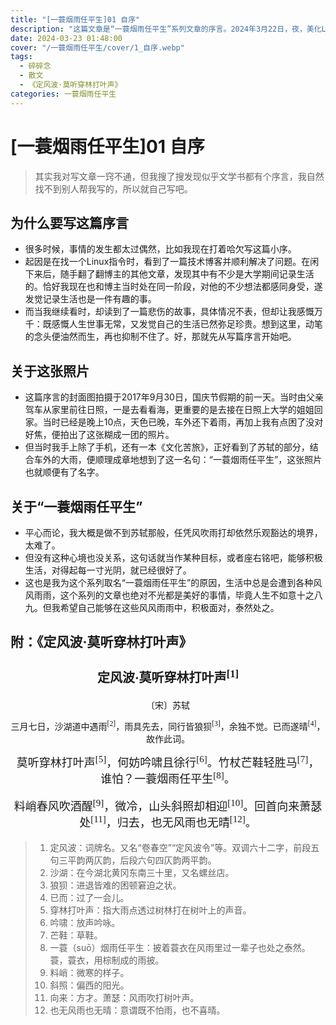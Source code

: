 ```yaml
---
title: "[一蓑烟雨任平生]01 自序"
description: "这篇文章是“一蓑烟雨任平生”系列文章的序言。2024年3月22日，夜，美化Linux时偶然看到一篇博客，遂感叹世事难料，继而打算通过写点文字，记录自己平凡但弥足珍贵的生活。"
date: 2024-03-23 01:48:00
cover: "/一蓑烟雨任平生/cover/1_自序.webp"
tags:
  - 碎碎念
  - 散文
  - 《定风波·莫听穿林打叶声》
categories: 一蓑烟雨任平生
---
```


# [一蓑烟雨任平生]01 自序

> 其实我对写文章一窍不通，但我搜了搜发现似乎文学书都有个序言，我自然找不到别人帮我写的，所以就自己写吧。

## 为什么要写这篇序言

* 很多时候，事情的发生都太过偶然，比如我现在打着哈欠写这篇小序。
* 起因是在找一个Linux指令时，看到了一篇技术博客并顺利解决了问题。在闲下来后，随手翻了翻博主的其他文章，发现其中有不少是大学期间记录生活的。恰好我现在也和博主当时处在同一阶段，对他的不少想法都感同身受，遂发觉记录生活也是一件有趣的事。
* 而当我继续看时，却读到了一篇悲伤的故事，具体情况不表，但却让我感慨万千：既感慨人生世事无常，又发觉自己的生活已然弥足珍贵。想到这里，动笔的念头便油然而生，再也抑制不住了。好，那就先从写篇序言开始吧。

## 关于这张照片

* 这篇序言的封面图拍摄于2017年9月30日，国庆节假期的前一天。当时由父亲驾车从家里前往日照，一是去看看海，更重要的是去接在日照上大学的姐姐回家。当时已经是晚上10点，天色已晚，车外还下着雨，再加上我有点困了没对好焦，便拍出了这张糊成一团的照片。
* 但当时我手上除了手机，还有一本《文化苦旅》，正好看到了苏轼的部分，结合车外的大雨，便顺理成章地想到了这一名句：“一蓑烟雨任平生”，这张照片也就顺便有了名字。

## 关于“一蓑烟雨任平生”

* 平心而论，我大概是做不到苏轼那般，任凭风吹雨打却依然乐观豁达的境界，太难了。
* 但没有这种心境也没关系，这句话就当作某种目标，或者座右铭吧，能够积极生活，对得起每一寸光阴，就已经很好了。
* 这也是我为这个系列取名“一蓑烟雨任平生”的原因，生活中总是会遭到各种风风雨雨，这个系列的文章也绝对不光都是美好的事情，毕竟人生不如意十之八九。但我希望自己能够在这些风风雨雨中，积极面对，泰然处之。

## 附：《定风波·莫听穿林打叶声》

<h3 style="font-size: 20px; font-family: LXGW WenKai Screen; text-align: center;">定风波·莫听穿林打叶声<sup>[1]</sup></h3>

<p style="font-family: LXGW WenKai Screen; text-align: center; margin: 0.25em;">〔宋〕苏轼</p>

<p style="font-family: LXGW WenKai Screen; text-align: center;">三月七日，沙湖道中遇雨<sup>[2]</sup>，雨具先去，同行皆狼狈<sup>[3]</sup>，余独不觉。已而遂晴<sup>[4]</sup>，故作此词。</p>

<p style="font-size: 18px; font-family: LXGW WenKai Screen; text-align: center; margin: 0.25em;">莫听穿林打叶声<sup>[5]</sup>，何妨吟啸且徐行<sup>[6]</sup>。竹杖芒鞋轻胜马<sup>[7]</sup>，谁怕？一蓑烟雨任平生<sup>[8]</sup>。</p>
<p style="font-size: 18px; font-family: LXGW WenKai Screen; text-align: center;">料峭春风吹酒醒<sup>[9]</sup>，微冷，山头斜照却相迎<sup>[10]</sup>。回首向来萧瑟处<sup>[11]</sup>，归去，也无风雨也无晴<sup>[12]</sup>。</p>

> 1. 定风波：词牌名。又名“卷春空”“定风波令”等。双调六十二字，前段五句三平韵两仄韵，后段六句四仄韵两平韵。
> 2. 沙湖：在今湖北黄冈东南三十里，又名螺丝店。
> 3. 狼狈：进退皆难的困顿窘迫之状。
> 4. 已而：过了一会儿。
> 5. 穿林打叶声：指大雨点透过树林打在树叶上的声音。
> 6. 吟啸：放声吟咏。
> 7. 芒鞋：草鞋。
> 8. 一蓑（suō）烟雨任平生：披着蓑衣在风雨里过一辈子也处之泰然。蓑，蓑衣，用棕制成的雨披。
> 9. 料峭：微寒的样子。
> 10. 斜照：偏西的阳光。
> 11. 向来：方才。萧瑟：风雨吹打树叶声。
> 12. 也无风雨也无晴：意谓既不怕雨，也不喜晴。
